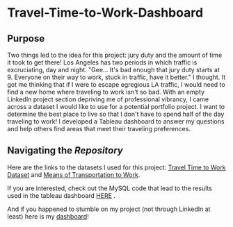 # Travel-Time-to-Work-Dashboard
## Purpose
Two things led to the idea for this project: jury duty and the amount of time it took to get there! Los Angeles has two periods in which traffic is excruciating, day and night. "Gee... It's bad enough that jury duty starts at 9. Everyone on their way to work, stuck in traffic, have it better." I thought. It got me thinking that if I were to escape egregious LA traffic, I would need to find a new home where traveling to work isn't so bad. With an empty LinkedIn project section depriving me of professional vibrancy, I came across a dataset I would like to use for a potential portfolio project. I want to determine the best place to live so that I don't have to spend half of the day traveling to work! I developed a Tableau dashboard to answer my questions and help others find areas that meet their traveling preferences.
## Navigating the *Repository*
Here are the links to the datasets I used for this project: [Travel Time to Work Dataset](https://geodata.bts.gov/datasets/usdot::travel-time-to-work/about) and [Means of Transportation to Work](https://geodata.bts.gov/datasets/usdot::means-of-transportation-to-work/about).

If you are interested, check out the MySQL code that lead to the results used in the tableau dashboard [HERE](Travel_Time_to_Work_Code.sql) .

And if you happened to stumble on my project (not through LinkedIn at least) here is my [dashboard](https://public.tableau.com/views/TravelTimeTransportDashboard/FinalBoard?:language=en-US&:sid=&:display_count=n&:origin=viz_share_link)!
